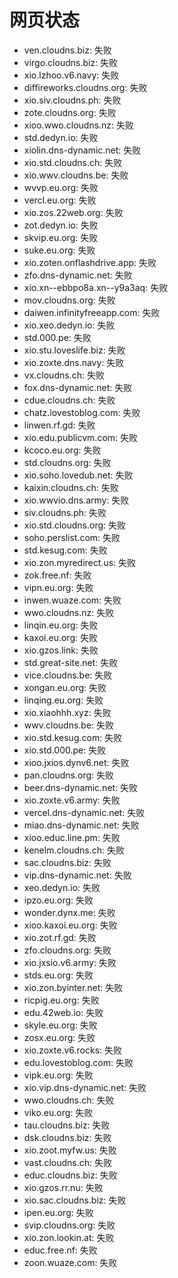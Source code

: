 # 网页状态
- ven.cloudns.biz: 失败
- virgo.cloudns.biz: 失败
- xio.lzhoo.v6.navy: 失败
- diffireworks.cloudns.org: 失败
- xio.siv.cloudns.ph: 失败
- zote.cloudns.org: 失败
- xioo.wwo.cloudns.nz: 失败
- std.dedyn.io: 失败
- xiolin.dns-dynamic.net: 失败
- xio.std.cloudns.ch: 失败
- xio.wwv.cloudns.be: 失败
- wvvp.eu.org: 失败
- vercl.eu.org: 失败
- xio.zos.22web.org: 失败
- zot.dedyn.io: 失败
- skvip.eu.org: 失败
- suke.eu.org: 失败
- xio.zoten.onflashdrive.app: 失败
- zfo.dns-dynamic.net: 失败
- xio.xn--ebbpo8a.xn--y9a3aq: 失败
- mov.cloudns.org: 失败
- daiwen.infinityfreeapp.com: 失败
- xio.xeo.dedyn.io: 失败
- std.000.pe: 失败
- xio.stu.loveslife.biz: 失败
- xio.zoxte.dns.navy: 失败
- vx.cloudns.ch: 失败
- fox.dns-dynamic.net: 失败
- cdue.cloudns.ch: 失败
- chatz.lovestoblog.com: 失败
- linwen.rf.gd: 失败
- xio.edu.publicvm.com: 失败
- kcoco.eu.org: 失败
- std.cloudns.org: 失败
- xio.soho.lovedub.net: 失败
- kaixin.cloudns.ch: 失败
- xio.wwvio.dns.army: 失败
- siv.cloudns.ph: 失败
- xio.std.cloudns.org: 失败
- soho.perslist.com: 失败
- std.kesug.com: 失败
- xio.zon.myredirect.us: 失败
- zok.free.nf: 失败
- vipn.eu.org: 失败
- inwen.wuaze.com: 失败
- wwo.cloudns.nz: 失败
- linqin.eu.org: 失败
- kaxoi.eu.org: 失败
- xio.gzos.link: 失败
- std.great-site.net: 失败
- vice.cloudns.be: 失败
- xongan.eu.org: 失败
- linqing.eu.org: 失败
- xio.xiaohhh.xyz: 失败
- wwv.cloudns.be: 失败
- xio.std.kesug.com: 失败
- xio.std.000.pe: 失败
- xioo.jxios.dynv6.net: 失败
- pan.cloudns.org: 失败
- beer.dns-dynamic.net: 失败
- xio.zoxte.v6.army: 失败
- vercel.dns-dynamic.net: 失败
- miao.dns-dynamic.net: 失败
- xioo.educ.line.pm: 失败
- kenelm.cloudns.ch: 失败
- sac.cloudns.biz: 失败
- vip.dns-dynamic.net: 失败
- xeo.dedyn.io: 失败
- ipzo.eu.org: 失败
- wonder.dynx.me: 失败
- xioo.kaxoi.eu.org: 失败
- xio.zot.rf.gd: 失败
- zfo.cloudns.org: 失败
- xio.jxsio.v6.army: 失败
- stds.eu.org: 失败
- xio.zon.byinter.net: 失败
- ricpig.eu.org: 失败
- edu.42web.io: 失败
- skyle.eu.org: 失败
- zosx.eu.org: 失败
- xio.zoxte.v6.rocks: 失败
- edu.lovestoblog.com: 失败
- vipk.eu.org: 失败
- xio.vip.dns-dynamic.net: 失败
- wwo.cloudns.ch: 失败
- viko.eu.org: 失败
- tau.cloudns.biz: 失败
- dsk.cloudns.biz: 失败
- xio.zoot.myfw.us: 失败
- vast.cloudns.ch: 失败
- educ.cloudns.biz: 失败
- xio.gzos.rr.nu: 失败
- xio.sac.cloudns.biz: 失败
- ipen.eu.org: 失败
- svip.cloudns.org: 失败
- xio.zon.lookin.at: 失败
- educ.free.nf: 失败
- zoon.wuaze.com: 失败
